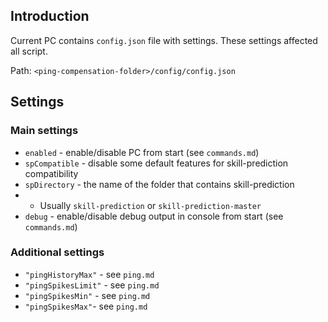 ## Introduction

Current PC contains `config.json` file with settings. These settings affected all script.

Path: `<ping-compensation-folder>/config/config.json`

## Settings

### Main settings
* `enabled` - enable/disable PC from start (see `commands.md`)
* `spCompatible` - disable some default features for skill-prediction compatibility
* `spDirectory` - the name of the folder that contains skill-prediction
* * Usually `skill-prediction` or `skill-prediction-master`
* `debug` - enable/disable debug output in console from start (see `commands.md`)

### Additional settings
*	`"pingHistoryMax"` - see `ping.md`
*	`"pingSpikesLimit"` - see `ping.md`
*	`"pingSpikesMin"` - see `ping.md`
*	`"pingSpikesMax"`- see `ping.md`
